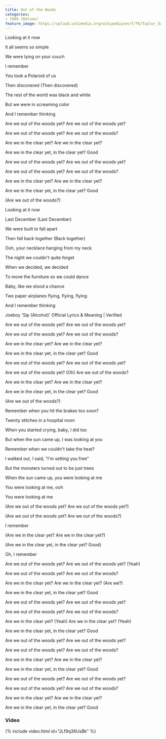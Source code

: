 ```yaml
---
title: Out of the Woods
categories:
- 1989 (Deluxe)
feature_image: https://upload.wikimedia.org/wikipedia/en/f/f6/Taylor_Swift_-_1989.png
--- 
```

Looking at it now

It all seems so simple

We were lying on your couch

I remember

You took a Polaroid of us

Then discovered (Then discovered)

The rest of the world was black and white

But we were in screaming color

And I remember thinking

Are we out of the woods yet? Are we out of the woods yet?

Are we out of the woods yet? Are we out of the woods?

Are we in the clear yet? Are we in the clear yet?

Are we in the clear yet, in the clear yet? Good

Are we out of the woods yet? Are we out of the woods yet?

Are we out of the woods yet? Are we out of the woods?

Are we in the clear yet? Are we in the clear yet?

Are we in the clear yet, in the clear yet? Good

(Are we out of the woods?)

Looking at it now

Last December (Last December)

We were built to fall apart

Then fall back together (Back together)

Ooh, your necklace hanging from my neck

The night we couldn't quite forget

When we decided, we decided

To move the furniture so we could dance

Baby, like we stood a chance

Two paper airplanes flying, flying, flying

And I remember thinking

Joeboy 'Sip (Alcohol)' Official Lyrics & Meaning | Verified

Are we out of the woods yet? Are we out of the woods yet?

Are we out of the woods yet? Are we out of the woods?

Are we in the clear yet? Are we in the clear yet?

Are we in the clear yet, in the clear yet? Good

Are we out of the woods yet? Are we out of the woods yet?

Are we out of the woods yet? (Oh) Are we out of the woods?

Are we in the clear yet? Are we in the clear yet?

Are we in the clear yet, in the clear yet? Good

(Are we out of the woods?)

Remember when you hit the brakes too soon?

Twenty stitches in a hospital room

When you started crying, baby, I did too

But when the sun came up, I was looking at you

Remember when we couldn't take the heat?

I walked out, I said, "I'm setting you free"

But the monsters turned out to be just trees

When the sun came up, you were looking at me

You were looking at me, ooh

You were looking at me

(Are we out of the woods yet? Are we out of the woods yet?)

(Are we out of the woods yet? Are we out of the woods?)

I remember

(Are we in the clear yet? Are we in the clear yet?)

(Are we in the clear yet, in the clear yet? Good)

Oh, I remember

Are we out of the woods yet? Are we out of the woods yet? (Yeah)

Are we out of the woods yet? Are we out of the woods?

Are we in the clear yet? Are we in the clear yet? (Are we?)

Are we in the clear yet, in the clear yet? Good

Are we out of the woods yet? Are we out of the woods yet?

Are we out of the woods yet? Are we out of the woods?

Are we in the clear yet? (Yeah) Are we in the clear yet? (Yeah)

Are we in the clear yet, in the clear yet? Good

Are we out of the woods yet? Are we out of the woods yet?

Are we out of the woods yet? Are we out of the woods?

Are we in the clear yet? Are we in the clear yet?

Are we in the clear yet, in the clear yet? Good

Are we out of the woods yet? Are we out of the woods yet?

Are we out of the woods yet? Are we out of the woods?

Are we in the clear yet? Are we in the clear yet?

Are we in the clear yet, in the clear yet? Good
### Video

{% include video.html id="JLf9q36UsBk" %}

